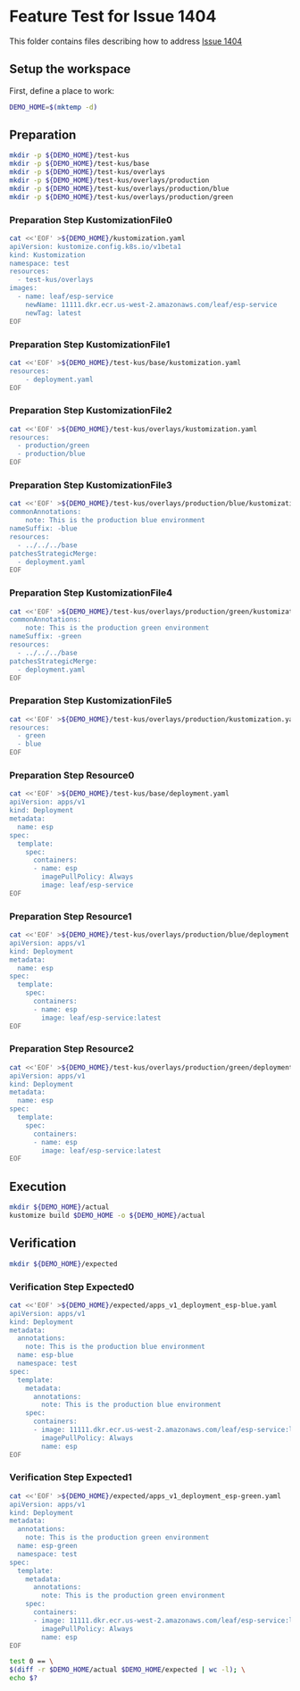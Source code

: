 # Feature Test for Issue 1404


This folder contains files describing how to address [Issue 1404](https://github.com/kubernetes-sigs/kustomize/issues/1404)

## Setup the workspace

First, define a place to work:

<!-- @makeWorkplace @test -->
```bash
DEMO_HOME=$(mktemp -d)
```

## Preparation

<!-- @makeDirectories @test -->
```bash
mkdir -p ${DEMO_HOME}/test-kus
mkdir -p ${DEMO_HOME}/test-kus/base
mkdir -p ${DEMO_HOME}/test-kus/overlays
mkdir -p ${DEMO_HOME}/test-kus/overlays/production
mkdir -p ${DEMO_HOME}/test-kus/overlays/production/blue
mkdir -p ${DEMO_HOME}/test-kus/overlays/production/green
```

### Preparation Step KustomizationFile0

<!-- @createKustomizationFile0 @test -->
```bash
cat <<'EOF' >${DEMO_HOME}/kustomization.yaml
apiVersion: kustomize.config.k8s.io/v1beta1
kind: Kustomization
namespace: test
resources:
  - test-kus/overlays
images:
  - name: leaf/esp-service
    newName: 11111.dkr.ecr.us-west-2.amazonaws.com/leaf/esp-service
    newTag: latest
EOF
```


### Preparation Step KustomizationFile1

<!-- @createKustomizationFile1 @test -->
```bash
cat <<'EOF' >${DEMO_HOME}/test-kus/base/kustomization.yaml
resources:
    - deployment.yaml
EOF
```


### Preparation Step KustomizationFile2

<!-- @createKustomizationFile2 @test -->
```bash
cat <<'EOF' >${DEMO_HOME}/test-kus/overlays/kustomization.yaml
resources:
  - production/green
  - production/blue
EOF
```


### Preparation Step KustomizationFile3

<!-- @createKustomizationFile3 @test -->
```bash
cat <<'EOF' >${DEMO_HOME}/test-kus/overlays/production/blue/kustomization.yaml
commonAnnotations:
    note: This is the production blue environment
nameSuffix: -blue
resources:
  - ../../../base
patchesStrategicMerge:
  - deployment.yaml
EOF
```


### Preparation Step KustomizationFile4

<!-- @createKustomizationFile4 @test -->
```bash
cat <<'EOF' >${DEMO_HOME}/test-kus/overlays/production/green/kustomization.yaml
commonAnnotations:
    note: This is the production green environment
nameSuffix: -green
resources:
  - ../../../base
patchesStrategicMerge:
  - deployment.yaml
EOF
```


### Preparation Step KustomizationFile5

<!-- @createKustomizationFile5 @test -->
```bash
cat <<'EOF' >${DEMO_HOME}/test-kus/overlays/production/kustomization.yaml
resources:
  - green
  - blue
EOF
```


### Preparation Step Resource0

<!-- @createResource0 @test -->
```bash
cat <<'EOF' >${DEMO_HOME}/test-kus/base/deployment.yaml
apiVersion: apps/v1
kind: Deployment
metadata:
  name: esp
spec:
  template:
    spec:
      containers:
      - name: esp
        imagePullPolicy: Always
        image: leaf/esp-service
EOF
```


### Preparation Step Resource1

<!-- @createResource1 @test -->
```bash
cat <<'EOF' >${DEMO_HOME}/test-kus/overlays/production/blue/deployment.yaml
apiVersion: apps/v1
kind: Deployment
metadata:
  name: esp
spec:
  template:
    spec:
      containers:
      - name: esp
        image: leaf/esp-service:latest
EOF
```


### Preparation Step Resource2

<!-- @createResource2 @test -->
```bash
cat <<'EOF' >${DEMO_HOME}/test-kus/overlays/production/green/deployment.yaml
apiVersion: apps/v1
kind: Deployment
metadata:
  name: esp
spec:
  template:
    spec:
      containers:
      - name: esp
        image: leaf/esp-service:latest
EOF
```

## Execution

<!-- @build @test -->
```bash
mkdir ${DEMO_HOME}/actual
kustomize build $DEMO_HOME -o ${DEMO_HOME}/actual
```

## Verification

<!-- @createExpectedDir @test -->
```bash
mkdir ${DEMO_HOME}/expected
```


### Verification Step Expected0

<!-- @createExpected0 @test -->
```bash
cat <<'EOF' >${DEMO_HOME}/expected/apps_v1_deployment_esp-blue.yaml
apiVersion: apps/v1
kind: Deployment
metadata:
  annotations:
    note: This is the production blue environment
  name: esp-blue
  namespace: test
spec:
  template:
    metadata:
      annotations:
        note: This is the production blue environment
    spec:
      containers:
      - image: 11111.dkr.ecr.us-west-2.amazonaws.com/leaf/esp-service:latest
        imagePullPolicy: Always
        name: esp
EOF
```


### Verification Step Expected1

<!-- @createExpected1 @test -->
```bash
cat <<'EOF' >${DEMO_HOME}/expected/apps_v1_deployment_esp-green.yaml
apiVersion: apps/v1
kind: Deployment
metadata:
  annotations:
    note: This is the production green environment
  name: esp-green
  namespace: test
spec:
  template:
    metadata:
      annotations:
        note: This is the production green environment
    spec:
      containers:
      - image: 11111.dkr.ecr.us-west-2.amazonaws.com/leaf/esp-service:latest
        imagePullPolicy: Always
        name: esp
EOF
```


<!-- @compareActualToExpected @test -->
```bash
test 0 == \
$(diff -r $DEMO_HOME/actual $DEMO_HOME/expected | wc -l); \
echo $?
```

